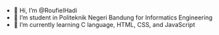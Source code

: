 - 👋 Hi, I’m @RoufielHadi
- 👀 I’m student in Politeknik Negeri Bandung for Informatics Engineering
- 🌱 I’m currently learning C language, HTML, CSS, and JavaScript


<!---
RoufielHadi/RoufielHadi is a ✨ special ✨ repository because its `README.md` (this file) appears on your GitHub profile.
You can click the Preview link to take a look at your changes.
--->
